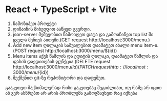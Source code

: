 # React + TypeScript + Vite

1. ჩამოზიპეთ პროექტი
2.  დიზაინის მიხედვით ააწყეთ გვერდი.
3. json-server მეშვეობით წამოიღეთ დატა და გამოაჩინეთ top list ში ყველა მენიუს აითემი.(GET request  http://localhost:3000/menu.)
4. Add new item ღილაკის საშუალებით დაამატეთ ახალი menu item-ი. (POST request http://localhost:3000/menu/${id})
5. Menu items აქვს წაშლის და ედიტის ღილაკი, დაამატეთ წაშლის და ფასის დაედითების ფუნქცია.(DELETE request http://localhost:3000/menu/${id}) ( PATCH request http://localhost:3000/menu/${id})
6. შექმენით git-ზე რეპოზიტორი და დაფუშეთ.

გააკეთეთ მაქსიმალურად რისი გაკეთებაც შეგიძლიათ, თუ რამე არ იცით ან ვერ ასწრებთ არ არის პრობლემა გამოგზავნეთ რაც იქნება

